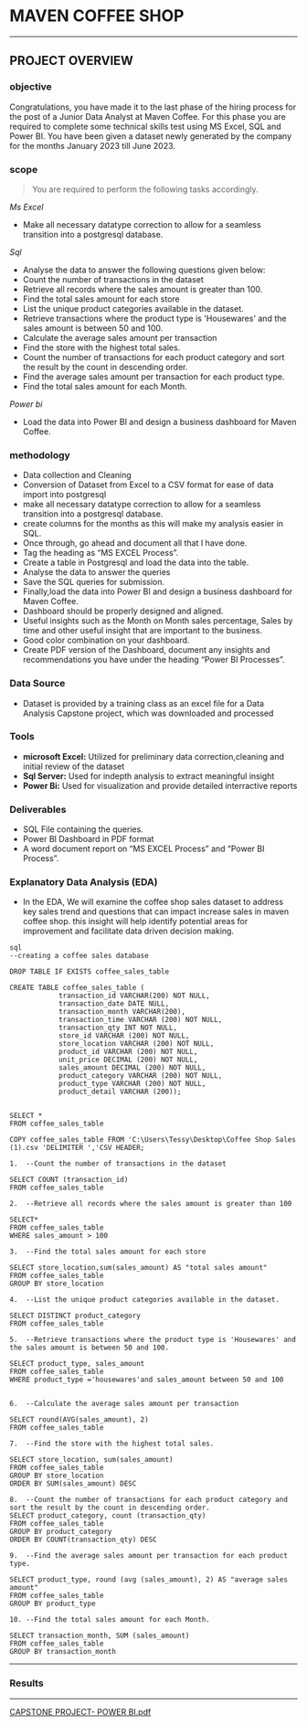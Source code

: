 # MAVEN COFFEE SHOP 
***
## PROJECT OVERVIEW
### **objective**
Congratulations, you have made it to the last phase of the hiring process for the post of a Junior Data Analyst at Maven Coffee. For this phase you are required to complete some technical skills test using MS Excel, SQL and Power BI. You have been given a dataset newly generated by the company for the months January 2023 till June 2023. 
### **scope**

>You are required to perform the following tasks accordingly.

*Ms Excel*
  * Make all necessary datatype correction to allow for a seamless transition into a postgresql database.

*Sql*
* Analyse the data to answer the following questions given below:
* Count the number of transactions in the dataset
* Retrieve all records where the sales amount is greater than 100.
* Find the total sales amount for each store
* List the unique product categories available in the dataset.
* Retrieve transactions where the product type is 'Housewares' and the sales amount is between 50 and 100.
* Calculate the average sales amount per transaction
* Find the store with the highest total sales.
* Count the number of transactions for each product category and sort the result by the count in descending order.
* Find the average sales amount per transaction for each product type.
* Find the total sales amount for each Month. 

*Power bi*

 * Load the data into Power BI and design a business dashboard for Maven Coffee. 


### **methodology**
 * Data collection and Cleaning
 * Conversion of Dataset from Excel to a CSV format for ease of data import into postgresql
 * make all necessary datatype correction to allow for a seamless transition into a postgresql database. 
 * create columns for the months as this will make my analysis easier in SQL.
 * Once through, go ahead and document all that I have done. 
 * Tag the heading as “MS EXCEL Process”. 
 * Create a table in Postgresql and load the data into the table.
 * Analyse the data to answer the queries
 * Save the SQL queries for submission.   
 * Finally,load the data into Power BI and design a business dashboard for Maven Coffee. 
 * Dashboard should be properly designed and aligned.
 * Useful insights such as the Month on Month sales percentage, Sales by time and other useful insight that are important to the business. 
 * Good color combination on your dashboard. 
 * Create PDF version of the Dashboard, document any insights and recommendations you have under the heading “Power BI Processes”.
   
### **Data Source**
 * Dataset is provided by a training class as an  excel file for a Data Analysis Capstone project, which was downloaded and processed

### **Tools**
 * **microsoft Excel:** Utilized for preliminary data correction,cleaning and initial review of the dataset
 * **Sql Server:**  Used for indepth analysis to extract meaningful insight
 * **Power Bi:**  Used for visualization and provide detailed interractive reports
    
### **Deliverables**

* SQL File containing the queries.
* Power BI Dashboard in PDF format
* A word document report on “MS EXCEL Process” and “Power BI Process”.

### **Explanatory Data Analysis (EDA)**
* In the EDA, We will examine the coffee shop sales dataset to address key sales trend and questions that can impact increase sales in maven coffee shop. this insight will help identify potential areas for improvement and facilitate data driven decision making.


 ```
sql
--creating a coffee sales database

DROP TABLE IF EXISTS coffee_sales_table

CREATE TABLE coffee_sales_table (            
             transaction_id VARCHAR(200) NOT NULL,
             transaction_date DATE NULL,
	         transaction_month VARCHAR(200),
             transaction_time VARCHAR (200) NOT NULL,
             transaction_qty INT NOT NULL,
             store_id VARCHAR (200) NOT NULL,
             store_location VARCHAR (200) NOT NULL,
             product_id VARCHAR (200) NOT NULL,
             unit_price DECIMAL (200) NOT NULL,
             sales_amount DECIMAL (200) NOT NULL,
             product_category VARCHAR (200) NOT NULL,
             product_type VARCHAR (200) NOT NULL,
             product_detail VARCHAR (200));
    
	
SELECT *
FROM coffee_sales_table

COPY coffee_sales_table FROM 'C:\Users\Tessy\Desktop\Coffee Shop Sales (1).csv 'DELIMITER ','CSV HEADER;

1.	--Count the number of transactions in the dataset

SELECT COUNT (transaction_id)
FROM coffee_sales_table

2.	--Retrieve all records where the sales amount is greater than 100

SELECT*
FROM coffee_sales_table
WHERE sales_amount > 100

3.	--Find the total sales amount for each store

SELECT store_location,sum(sales_amount) AS "total sales amount"
FROM coffee_sales_table
GROUP BY store_location

4.	--List the unique product categories available in the dataset.

SELECT DISTINCT product_category
FROM coffee_sales_table

5.	--Retrieve transactions where the product type is 'Housewares' and the sales amount is between 50 and 100.

SELECT product_type, sales_amount
FROM coffee_sales_table
WHERE product_type ='housewares'and sales_amount between 50 and 100


6.	--Calculate the average sales amount per transaction

SELECT round(AVG(sales_amount), 2)
FROM coffee_sales_table

7.	--Find the store with the highest total sales.

SELECT store_location, sum(sales_amount)
FROM coffee_sales_table
GROUP BY store_location
ORDER BY SUM(sales_amount) DESC

8.	--Count the number of transactions for each product category and sort the result by the count in descending order.
SELECT product_category, count (transaction_qty)
FROM coffee_sales_table
GROUP BY product_category
ORDER BY COUNT(transaction_qty) DESC
 
9.	--Find the average sales amount per transaction for each product type.

SELECT product_type, round (avg (sales_amount), 2) AS "average sales amount"
FROM coffee_sales_table
GROUP BY product_type

10.	--Find the total sales amount for each Month.

SELECT transaction_month, SUM (sales_amount)
FROM coffee_sales_table
GROUP BY transaction_month
```
---

### **Results**




---

[CAPSTONE PROJECT- POWER BI.pdf](https://github.com/user-attachments/files/21998897/CAPSTONE.PROJECT-.POWER.BI.pdf)

